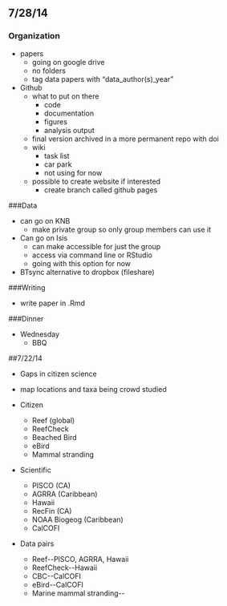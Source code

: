 ## 7/28/14
### Organization
- papers
    - going on google drive
    - no folders
    - tag data papers with “data_author(s)_year”
- Github
    - what to put on there
        - code
        - documentation
        - figures
        - analysis output
    - final version archived in a more permanent repo with doi
    - wiki
        - task list
        - car park
        - not using for now
    - possible to create website if interested
        - create branch called github pages

###Data
- can go on KNB
    - make private group so only group members can use it
- Can go on Isis
    - can make accessible for just the group
    - access via command line or RStudio
    - going with this option for now
- BTsync alternative to dropbox (fileshare)

###Writing
- write paper in .Rmd

###Dinner
- Wednesday
    - BBQ



##7/22/14
- Gaps in citizen science
- map locations and taxa being crowd studied
- Citizen
    - Reef (global)
    - ReefCheck
    - Beached Bird
    - eBird
    - Mammal stranding

- Scientific
    - PISCO (CA)
    - AGRRA (Caribbean) 
    - Hawaii
    - RecFin (CA)
    - NOAA Biogeog (Caribbean)
    - CalCOFI


- Data pairs
    - Reef--PISCO, AGRRA, Hawaii
    - ReefCheck--Hawaii
    - CBC--CalCOFI
    - eBird--CalCOFI
    - Marine mammal stranding--
